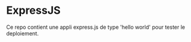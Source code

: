 # ExpressJS

Ce repo contient une appli express.js de type 'hello world' pour tester le deploiement.

